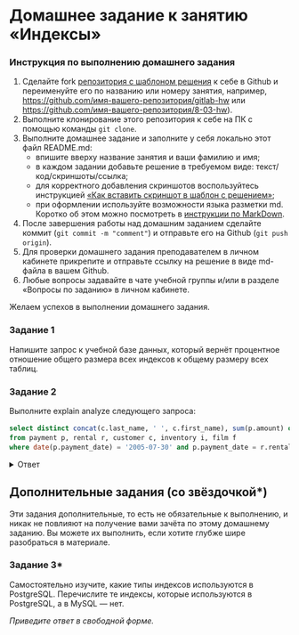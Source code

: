 # Домашнее задание к занятию «Индексы»

### Инструкция по выполнению домашнего задания

1. Сделайте fork [репозитория c шаблоном решения](https://github.com/netology-code/sys-pattern-homework) к себе в Github и переименуйте его по названию или номеру занятия, например, https://github.com/имя-вашего-репозитория/gitlab-hw или https://github.com/имя-вашего-репозитория/8-03-hw).
2. Выполните клонирование этого репозитория к себе на ПК с помощью команды `git clone`.
3. Выполните домашнее задание и заполните у себя локально этот файл README.md:
   - впишите вверху название занятия и ваши фамилию и имя;
   - в каждом задании добавьте решение в требуемом виде: текст/код/скриншоты/ссылка;
   - для корректного добавления скриншотов воспользуйтесь инструкцией [«Как вставить скриншот в шаблон с решением»](https://github.com/netology-code/sys-pattern-homework/blob/main/screen-instruction.md);
   - при оформлении используйте возможности языка разметки md. Коротко об этом можно посмотреть в [инструкции по MarkDown](https://github.com/netology-code/sys-pattern-homework/blob/main/md-instruction.md).
4. После завершения работы над домашним заданием сделайте коммит (`git commit -m "comment"`) и отправьте его на Github (`git push origin`).
5. Для проверки домашнего задания преподавателем в личном кабинете прикрепите и отправьте ссылку на решение в виде md-файла в вашем Github.
6. Любые вопросы задавайте в чате учебной группы и/или в разделе «Вопросы по заданию» в личном кабинете.

Желаем успехов в выполнении домашнего задания.

### Задание 1

Напишите запрос к учебной базе данных, который вернёт процентное отношение общего размера всех индексов к общему размеру всех таблиц.

### Задание 2

Выполните explain analyze следующего запроса:
```sql
select distinct concat(c.last_name, ' ', c.first_name), sum(p.amount) over (partition by c.customer_id, f.title)
from payment p, rental r, customer c, inventory i, film f
where date(p.payment_date) = '2005-07-30' and p.payment_date = r.rental_date and r.customer_id = c.customer_id and i.inventory_id = r.inventory_id
```

<details>
<summary>Ответ</summary>  

```
explain analyze
 select distinct concat(c.last_name, ' ', c.first_name), sum(p.amount) over (partition by c.customer_id, f.title)              --f.title
from payment p, rental r, customer c, inventory i, film f
where date(p.payment_date) = '2005-07-30' and p.payment_date = r.rental_date 
and r.customer_id = c.customer_id and i.inventory_id = r.inventory_id
```
![img](https://github.com/travickiy67/Indexes/blob/main/img/2.1.png)  

![img](https://github.com/travickiy67/Indexes/blob/main/img/2.2.png)  

- перечислите узкие места;

**для запроса используются лишние таблицы. Можно удалить из запроса inventory и film. Ну использование оператора JOIN будет более оптимальным**
 
- оптимизируйте запрос: внесите корректировки по использованию операторов, при необходимости добавьте индексы.

**Оптимизированный код**

```
select distinct concat(c.last_name, ' ', c.first_name), sum(p.amount) over (partition by c.customer_id )              -- f.title
from payment p 
JOIN rental r ON p.payment_date = r.rental_date
JOIN customer c ON r.customer_id = c.customer_id
where date(p.payment_date) = '2005-07-30';
```

![img](https://github.com/travickiy67/Indexes/blob/main/img/2.3.png)  

![img](https://github.com/travickiy67/Indexes/blob/main/img/2.4.png)  
</details>

## Дополнительные задания (со звёздочкой*)
Эти задания дополнительные, то есть не обязательные к выполнению, и никак не повлияют на получение вами зачёта по этому домашнему заданию. Вы можете их выполнить, если хотите глубже шире разобраться в материале.

### Задание 3*

Самостоятельно изучите, какие типы индексов используются в PostgreSQL. Перечислите те индексы, которые используются в PostgreSQL, а в MySQL — нет.

*Приведите ответ в свободной форме.*
